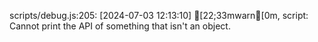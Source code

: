scripts/debug.js:205: [2024-07-03 12:13:10] [22;33mwarn[0m, script: Cannot print the API of something that isn't an object.

